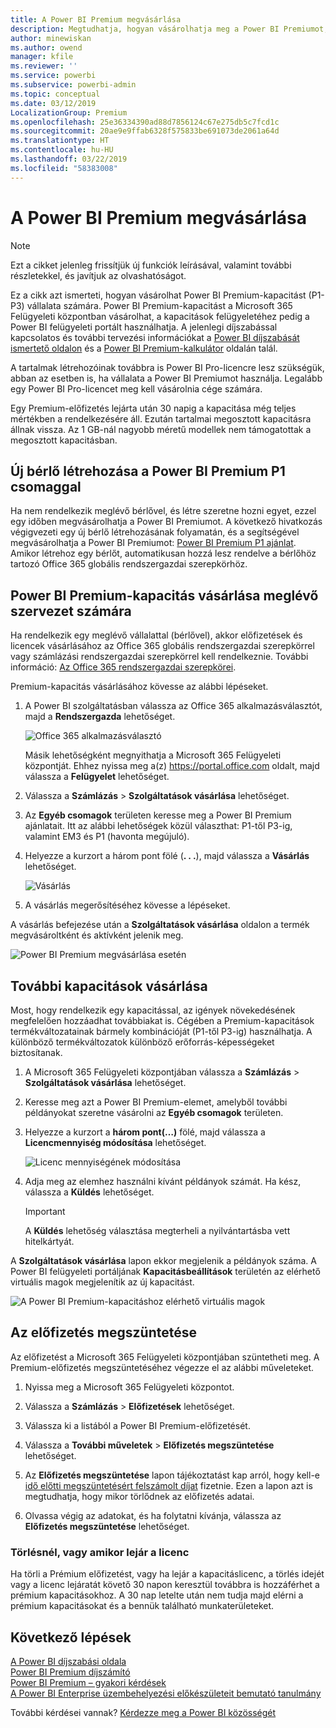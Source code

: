 ```yaml
---
title: A Power BI Premium megvásárlása
description: Megtudhatja, hogyan vásárolhatja meg a Power BI Premiumot, és hogyan engedélyezheti a tartalmakhoz való hozzáférést a teljes cég számára.
author: minewiskan
ms.author: owend
manager: kfile
ms.reviewer: ''
ms.service: powerbi
ms.subservice: powerbi-admin
ms.topic: conceptual
ms.date: 03/12/2019
LocalizationGroup: Premium
ms.openlocfilehash: 25e36334390ad88d7856124c67e275db5c7fcd1c
ms.sourcegitcommit: 20ae9e9ffab6328f575833be691073de2061a64d
ms.translationtype: HT
ms.contentlocale: hu-HU
ms.lasthandoff: 03/22/2019
ms.locfileid: "58383008"
---
```

# <a name="how-to-purchase-power-bi-premium"></a>A Power BI Premium megvásárlása

> [!NOTE]
> Ezt a cikket jelenleg frissítjük új funkciók leírásával, valamint további részletekkel, és javítjuk az olvashatóságot. 

Ez a cikk azt ismerteti, hogyan vásárolhat Power BI Premium-kapacitást (P1-P3) vállalata számára. Power BI Premium-kapacitást a Microsoft 365 Felügyeleti központban vásárolhat, a kapacitások felügyeletéhez pedig a Power BI felügyeleti portált használhatja. A jelenlegi díjszabással kapcsolatos és további tervezési információkat a [Power BI díjszabását ismertető oldalon](https://powerbi.microsoft.com/pricing/) és a [Power BI Premium-kalkulátor](https://powerbi.microsoft.com/calculator/) oldalán talál.

A tartalmak létrehozóinak továbbra is Power BI Pro-licencre lesz szükségük, abban az esetben is, ha vállalata a Power BI Premiumot használja. Legalább egy Power BI Pro-licencet meg kell vásárolnia cége számára.

Egy Premium-előfizetés lejárta után 30 napig a kapacitása még teljes mértékben a rendelkezésére áll. Ezután tartalmai megosztott kapacitásra állnak vissza. Az 1 GB-nál nagyobb méretű modellek nem támogatottak a megosztott kapacitásban.

## <a name="create-a-new-tenant-with-power-bi-premium-p1"></a>Új bérlő létrehozása a Power BI Premium P1 csomaggal

Ha nem rendelkezik meglévő bérlővel, és létre szeretne hozni egyet, ezzel egy időben megvásárolhatja a Power BI Premiumot. A következő hivatkozás végigvezeti egy új bérlő létrehozásának folyamatán, és a segítségével megvásárolhatja a Power BI Premiumot: [Power BI Premium P1 ajánlat](https://signup.microsoft.com/Signup?OfferId=b3ec5615-cc11-48de-967d-8d79f7cb0af1). Amikor létrehoz egy bérlőt, automatikusan hozzá lesz rendelve a bérlőhöz tartozó Office 365 globális rendszergazdai szerepkörhöz.

## <a name="purchase-a-power-bi-premium-capacity-for-an-existing-organization"></a>Power BI Premium-kapacitás vásárlása meglévő szervezet számára

Ha rendelkezik egy meglévő vállalattal (bérlővel), akkor előfizetések és licencek vásárlásához az Office 365 globális rendszergazdai szerepkörrel vagy számlázási rendszergazdai szerepkörrel kell rendelkeznie. További információ: [Az Office 365 rendszergazdai szerepkörei](https://support.office.com/article/About-Office-365-admin-roles-da585eea-f576-4f55-a1e0-87090b6aaa9d).

Premium-kapacitás vásárlásához kövesse az alábbi lépéseket.

1. A Power BI szolgáltatásban válassza az Office 365 alkalmazásválasztót, majd a **Rendszergazda** lehetőséget.

    ![Office 365 alkalmazásválasztó](media/service-admin-premium-purchase/o365-app-picker.png)

    Másik lehetőségként megnyithatja a Microsoft 365 Felügyeleti központját. Ehhez nyissa meg a(z) https://portal.office.com oldalt, majd válassza a **Felügyelet** lehetőséget.

1. Válassza a **Számlázás** > **Szolgáltatások vásárlása** lehetőséget.

1. Az **Egyéb csomagok** területen keresse meg a Power BI Premium ajánlatait. Itt az alábbi lehetőségek közül választhat: P1-től P3-ig, valamint EM3 és P1 (havonta megújuló).

1. Helyezze a kurzort a három pont fölé (**. . .**), majd válassza a **Vásárlás** lehetőséget.

    ![Vásárlás](media/service-admin-premium-purchase/premium-purchase.png)

1. A vásárlás megerősítéséhez kövesse a lépéseket.

A vásárlás befejezése után a **Szolgáltatások vásárlása** oldalon a termék megvásároltként és aktívként jelenik meg.

![Power BI Premium megvásárlása esetén](media/service-admin-premium-purchase/premium-purchased.png)

## <a name="purchase-additional-capacities"></a>További kapacitások vásárlása

Most, hogy rendelkezik egy kapacitással, az igények növekedésének megfelelően hozzáadhat továbbiakat is. Cégében a Premium-kapacitások termékváltozatainak bármely kombinációját (P1-től P3-ig) használhatja. A különböző termékváltozatok különböző erőforrás-képességeket biztosítanak.

1. A Microsoft 365 Felügyeleti központjában válassza a **Számlázás** > **Szolgáltatások vásárlása** lehetőséget.

1. Keresse meg azt a Power BI Premium-elemet, amelyből további példányokat szeretne vásárolni az **Egyéb csomagok** területen.

1. Helyezze a kurzort a **három pont(…)**  fölé, majd válassza a **Licencmennyiség módosítása** lehetőséget.

    ![Licenc mennyiségének módosítása](media/service-admin-premium-purchase/premium-purchase-more.png)

1. Adja meg az elemhez használni kívánt példányok számát. Ha kész, válassza a **Küldés** lehetőséget.

   > [!IMPORTANT]
   > A **Küldés** lehetőség választása megterheli a nyilvántartásba vett hitelkártyát.

A **Szolgáltatások vásárlása** lapon ekkor megjelenik a példányok száma. A Power BI felügyeleti portáljának **Kapacitásbeállítások** területén az elérhető virtuális magok megjelenítik az új kapacitást.

![A Power BI Premium-kapacitáshoz elérhető virtuális magok](media/service-admin-premium-purchase/premium-capacities.png)

## <a name="cancel-your-subscription"></a>Az előfizetés megszüntetése

Az előfizetést a Microsoft 365 Felügyeleti központjában szüntetheti meg. A Premium-előfizetés megszüntetéséhez végezze el az alábbi műveleteket.

1. Nyissa meg a Microsoft 365 Felügyeleti központot.

1. Válassza a **Számlázás** > **Előfizetések** lehetőséget.

1. Válassza ki a listából a Power BI Premium-előfizetését.

1. Válassza a **További műveletek** > **Előfizetés megszüntetése** lehetőséget.

1. Az **Előfizetés megszüntetése** lapon tájékoztatást kap arról, hogy kell-e [idő előtti megszüntetésért felszámolt díjat](https://support.office.com/article/early-termination-fees-6487d4de-401a-466f-8bc3-c0beb5cc40d3) fizetnie. Ezen a lapon azt is megtudhatja, hogy mikor törlődnek az előfizetés adatai.

1. Olvassa végig az adatokat, és ha folytatni kívánja, válassza az **Előfizetés megszüntetése** lehetőséget.

### <a name="when-canceling-or-your-license-expires"></a>Törlésnél, vagy amikor lejár a licenc

Ha törli a Prémium előfizetést, vagy ha lejár a kapacitáslicenc, a törlés idejét vagy a licenc lejáratát követő 30 napon keresztül továbbra is hozzáférhet a prémium kapacitásokhoz. A 30 nap letelte után nem tudja majd elérni a prémium kapacitásokat és a bennük található munkaterületeket.

## <a name="next-steps"></a>Következő lépések

[A Power BI díjszabási oldala](https://powerbi.microsoft.com/pricing/)   
[Power BI Premium díjszámító](https://powerbi.microsoft.com/calculator/)   
[Power BI Premium – gyakori kérdések](service-premium-faq.md)   
[A Power BI Enterprise üzembehelyezési előkészületeit bemutató tanulmány ](https://aka.ms/pbienterprisedeploy)

További kérdései vannak? [Kérdezze meg a Power BI közösségét](http://community.powerbi.com/)
